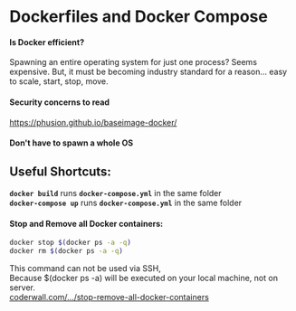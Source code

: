 # Dockerfiles and Docker Compose    
    
#### Is Docker efficient?    
Spawning an entire operating system for just one process? Seems expensive. But, it must be becoming industry standard for a reason... easy to scale, start, stop, move.    
    
#### Security concerns to read    
https://phusion.github.io/baseimage-docker/    
    
#### Don't have to spawn a whole OS    
    
    
## Useful Shortcuts:    
**`docker build`** runs **`docker-compose.yml`** in the same folder    
**`docker-compose up`** runs **`docker-compose.yml`** in the same folder    
    
#### Stop and Remove all Docker containers:    
```bash    
docker stop $(docker ps -a -q)    
docker rm $(docker ps -a -q)    
```    
This command can not be used via SSH,    
Because $(docker ps -a) will be executed on your local machine, not on server.    
[coderwall.com/.../stop-remove-all-docker-containers](https://coderwall.com/p/ewk0mq/stop-remove-all-docker-containers)    
    
